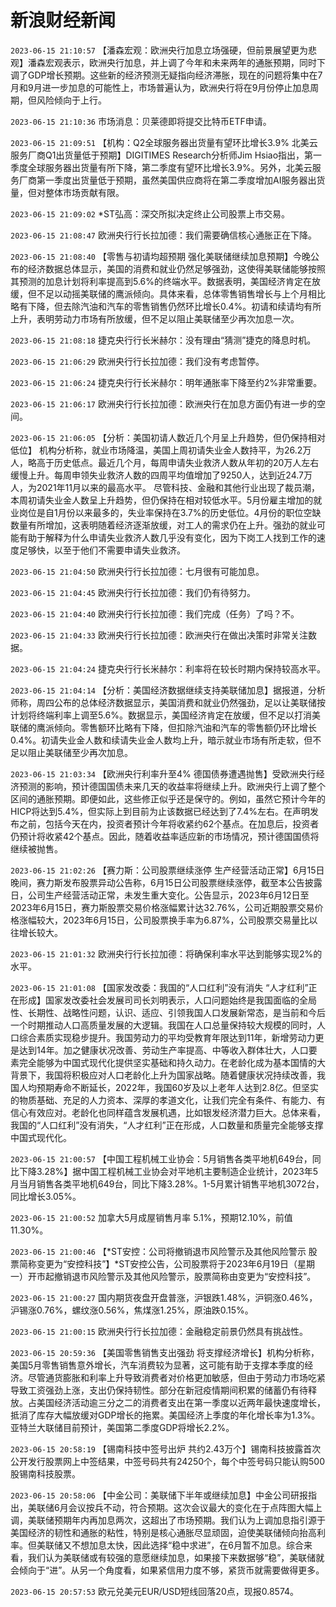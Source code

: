 # 新浪财经新闻
`2023-06-15 21:10:57` 【潘森宏观：欧洲央行加息立场强硬，但前景展望更为悲观】潘森宏观表示，欧洲央行加息，并上调了今年和未来两年的通胀预期，同时下调了GDP增长预期。这些新的经济预测无疑指向经济滞胀，现在的问题将集中在7月和9月进一步加息的可能性上，市场普遍认为，欧洲央行将在9月份停止加息周期，但风险倾向于上行。

`2023-06-15 21:10:36` 市场消息：贝莱德即将提交比特币ETF申请。

`2023-06-15 21:09:51` 【机构：Q2全球服务器出货量有望环比增长3.9% 北美云服务厂商Q1出货量低于预期】DIGITIMES Research分析师Jim Hsiao指出，第一季度全球服务器出货量有所下降，第二季度有望环比增长3.9%。另外，北美云服务厂商第一季度出货量低于预期，虽然美国供应商将在第二季度增加AI服务器出货量，但对整体市场贡献有限。

`2023-06-15 21:09:02`   *ST弘高：深交所拟决定终止公司股票上市交易。

`2023-06-15 21:08:47` 欧洲央行行长拉加德：我们需要确信核心通胀正在下降。

`2023-06-15 21:08:40` 【零售与初请均超预期 强化美联储继续加息预期】今晚公布的经济数据总体显示，美国的消费和就业仍然足够强劲，这使得美联储能够按照其预测的加息计划将利率提高到5.6%的终端水平。数据表明，美国经济肯定在放缓，但不足以动摇美联储的鹰派倾向。具体来看，总体零售销售增长与上个月相比略有下降，但去除汽油和汽车的零售销售仍然环比增长0.4%。初请和续请均有所上升，表明劳动力市场有所放缓，但不足以阻止美联储至少再次加息一次。

`2023-06-15 21:08:18` 捷克央行行长米赫尔：没有理由“猜测”捷克的降息时机。

`2023-06-15 21:06:29` 欧洲央行行长拉加德：我们没有考虑暂停。

`2023-06-15 21:06:24` 捷克央行行长米赫尔：明年通胀率下降至约2%非常重要。

`2023-06-15 21:06:17` 欧洲央行行长拉加德：欧洲央行在加息方面仍有进一步的空间。

`2023-06-15 21:06:05` 【分析：美国初请人数近几个月呈上升趋势，但仍保持相对低位】
机构分析称，就业市场降温，美国上周初请失业金人数持平，为26.2万人，略高于历史低点。最近几个月，每周申请失业救济人数从年初的20万人左右缓慢上升。每周申领失业救济人数的四周平均值增加了9250人，达到近24.7万人，为2021年11月以来的最高水平。
尽管科技、金融和其他行业出现了裁员潮，本周初请失业金人数呈上升趋势，但仍保持在相对较低水平。5月份雇主增加的就业岗位是自1月份以来最多的，失业率保持在3.7%的历史低位。4月份的职位空缺数量有所增加，这表明随着经济逐渐放缓，对工人的需求仍在上升。强劲的就业可能有助于解释为什么申请失业救济人数几乎没有变化，因为下岗工人找到工作的速度足够快，以至于他们不需要申请失业救济。

`2023-06-15 21:04:50` 欧洲央行行长拉加德：七月很有可能加息。

`2023-06-15 21:04:45` 欧洲央行行长拉加德：我们仍有待努力。

`2023-06-15 21:04:40` 欧洲央行行长拉加德：我们完成（任务）了吗？不。

`2023-06-15 21:04:33` 欧洲央行行长拉加德：欧洲央行在做出决策时非常关注数据。

`2023-06-15 21:04:24` 捷克央行行长米赫尔：利率将在较长时期内保持较高水平。

`2023-06-15 21:04:14` 【分析：美国经济数据继续支持美联储加息】据报道，分析师称，周四公布的总体经济数据显示，美国消费和就业仍然强劲，足以让美联储按计划将终端利率上调至5.6%。数据显示，美国经济肯定在放缓，但不足以打消美联储的鹰派倾向。零售额环比略有下降，但扣除汽油和汽车的零售额仍环比增长0.4%。初请失业金人数和续请失业金人数均上升，暗示就业市场有所走软，但不足以阻止美联储至少再次加息。

`2023-06-15 21:03:34` 【欧洲央行利率升至4% 德国债券遭遇抛售】受欧洲央行经济预测的影响，预计德国国债未来几天的收益率将继续上升。欧洲央行上调了整个区间的通胀预期。即便如此，这些修正似乎还是保守的。例如，虽然它预计今年的HICP将达到5.4%，但实际上到目前为止该数据已经达到了7.4%左右。在声明发布之前，包括今天在内，投资者预计今年将收紧约62个基点。在加息后，投资者仍预计将收紧42个基点。因此，随着收益率适应新的市场情况，预计德国国债将继续被抛售。

`2023-06-15 21:02:26` 【赛力斯：公司股票继续涨停 生产经营活动正常】6月15日晚间，赛力斯发布股票异动公告称，6月15日公司股票继续涨停，截至本公告披露日，公司生产经营活动正常，未发生重大变化。公告显示，2023年6月12日至2023年6月15日，赛力斯股票交易价格涨幅累计达32.76%，公司近期股票交易价格涨幅较大，2023年6月15日，公司股票换手率为6.87%，公司股票交易量比以往增长较大。

`2023-06-15 21:01:32` 欧洲央行行长拉加德：将确保利率水平达到能够实现2%的水平。

`2023-06-15 21:01:08`   【国家发改委：我国的“人口红利”没有消失 “人才红利”正在形成】国家发改委社会发展司司长刘明表示，人口问题始终是我国面临的全局性、长期性、战略性问题，认识、适应、引领我国人口发展新常态，是当前和今后一个时期推动人口高质量发展的大逻辑。我国在人口总量保持较大规模的同时，人口综合素质实现稳步提升。我国劳动力的平均受教育年限达到11年，新增劳动力更是达到14年。加之健康状况改善、劳动生产率提高、中等收入群体壮大，人口要素完全能够为中国式现代化提供坚实基础和持久动力。在老龄化成为基本国情的大背景下，我国将积极应对人口老龄化上升为国家战略。随着健康状况持续改善，我国人均预期寿命不断延长，2022年，我国60岁及以上老年人达到2.8亿。但坚实的物质基础、充足的人力资本、深厚的孝道文化，让我们完全有条件、有能力、有信心有效应对。老龄化也同样蕴含发展机遇，比如银发经济潜力巨大。总体来看，我国的“人口红利”没有消失，“人才红利”正在形成，人口数量和质量完全能够支撑中国式现代化。

`2023-06-15 21:00:57` 【中国工程机械工业协会：5月销售各类平地机649台，同比下降3.28%】据中国工程机械工业协会对平地机主要制造企业统计，2023年5月当月销售各类平地机649台，同比下降3.28%。1-5月累计销售平地机3072台，同比增长3.05%。

`2023-06-15 21:00:52` 加拿大5月成屋销售月率 5.1%，预期12.10%，前值11.30%。

`2023-06-15 21:00:46` 【*ST安控：公司将撤销退市风险警示及其他风险警示 股票简称变更为“安控科技”】*ST安控公告，公司股票将于2023年6月19日（星期一）开市起撤销退市风险警示及其他风险警示，股票简称由变更为“安控科技”。

`2023-06-15 21:00:27`   国内期货夜盘开盘普涨，沪银跌1.48%，沪铜涨0.46%，沪锡涨0.76%，螺纹涨0.56%，焦煤涨1.25%，原油跌0.15%。

`2023-06-15 21:00:15` 欧洲央行行长拉加德：金融稳定前景仍然具有挑战性。

`2023-06-15 20:59:36` 【美国零售销售支出强劲 将支撑经济增长】机构分析称，美国5月零售销售意外增长，汽车消费较为显著，这可能有助于支撑本季度的经济。尽管通货膨胀和利率上升导致消费者对价格更加敏感，但由于劳动力市场吃紧导致工资强劲上涨，支出仍保持韧性。部分在新冠疫情期间积累的储蓄仍有待释放。占美国经济活动逾三分之二的消费者支出在第一季度以近两年最快速度增长，抵消了库存大幅放缓对GDP增长的拖累。美国经济上季度的年化增长率为1.3%。亚特兰大联储目前预计，美国第二季度GDP将增长2.2%。

`2023-06-15 20:58:19` 【锡南科技中签号出炉 共约2.43万个】锡南科技披露首次公开发行股票网上中签结果，中签号码共有24250个，每个中签号码只能认购500股锡南科技股票。

`2023-06-15 20:58:06` 【中金公司：美联储下半年或继续加息】中金公司研报指出，美联储6月会议按兵不动，符合预期。这次会议最大的变化在于点阵图大幅上调，美联储预期年内再加息两次，这超出了市场预期。我们认为上调加息指引源于美国经济的韧性和通胀的粘性，特别是核心通胀尽显顽固，迫使美联储倾向抬高利率。但美联储又不想加息太快，因此选择“稳中求进”，在6月暂不加息。综合来看，我们认为美联储或有较强的意愿继续加息，如果接下来数据够“稳”，美联储就会倾向于“进”。从另一个角度看，如果紧信用力度不够，紧货币就需要做得更多。

`2023-06-15 20:57:53` 欧元兑美元EUR/USD短线回落20点，现报0.8574。

